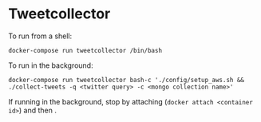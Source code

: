 # Tweetcollector

To run from a shell:

`docker-compose run tweetcollector /bin/bash`

To run in the background:

`docker-compose run tweetcollector bash-c './config/setup_aws.sh && ./collect-tweets -q <twitter query> -c <mongo collection name>'`

If running in the background, stop by attaching (`docker attach <container id>`) and then <Ctrl-C>.
